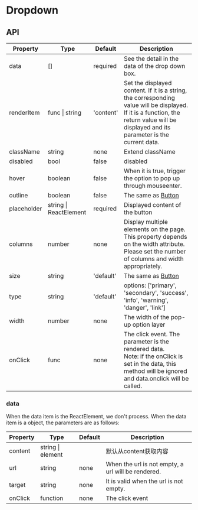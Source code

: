 # Dropdown

<example />

## API

| Property | Type | Default | Description |
| --- | --- | --- | --- |
| data | \[] | required | See the detail in the data of the drop down box. |
| renderItem | func \| string | 'content' | Set the displayed content. If it is a string,  the corresponding value will be displayed. <br />If it is a function, the return value will be displayed and its parameter is the current data. |
| className | string | none | Extend className |
| disabled | bool | false | disabled |
| hover | boolean | false | When it is true, trigger the option to pop up through mouseenter. |
| outline | boolean | false | The same as [Button](#/components/Button) |
| placeholder | string \| ReactElement | required | Displayed content of the button |
| columns | number | none | Display multiple elements on the page. This property depends on the width attribute. Please set the number of columns and width appropriately. |
| size | string | 'default' | The same as [Button](#/components/Button) |
| type | string | 'default' | options: \['primary', 'secondary', 'success', 'info', 'warning', 'danger', 'link'] |
| width | number | none | The width of the pop-up option layer |
| onClick | func | none | The click event. The parameter is the rendered data. <br /> Note: if the onClick is set in the data, this method will be ignored and data.onclick will be called. |

### data

When the data item is the ReactElement, we don't process. When the data item is a object, the parameters are as follows:

| Property | Type | Default | Description |
| --- | --- | --- | --- |
| content | string \| element | | 默认从content获取内容 |
| url | string | none | When the url is not empty, a url will be rendered. |
| target | string | none | It is valid when the url is not empty. |
| onClick | function | none | The click event |